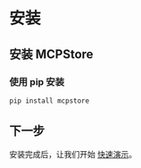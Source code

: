 # 安装


## 安装 MCPStore

### 使用 pip 安装

```bash
pip install mcpstore
```


## 下一步

安装完成后，让我们开始 [快速演示](quick-demo.md)。
